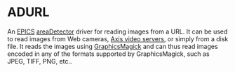 ADURL
===========
An <a href="http://www.aps.anl.gov/epics/">EPICS</a> 
<a href="http://cars.uchicago.edu/software/epics/areaDetector.html">areaDetector</a> 
driver for reading images from a URL. It can be used to read images from
Web cameras, <a href="http://www.axis.com/">Axis video servers</a>, or simply from
a disk file. It reads the images using 
<a href="http://www.graphicsmagick.org/">GraphicsMagick</a>
and can thus read images encoded in any of the formats supported by GraphicsMagick,
such as JPEG, TIFF, PNG, etc.</a>.
